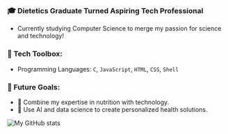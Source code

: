 ### 🎓 Dietetics Graduate Turned Aspiring Tech Professional  
- Currently studying Computer Science to merge my passion for science and technology!


### 🔧 Tech Toolbox:
- Programming Languages: `C`, `JavaScript`, `HTML`, `CSS`, `Shell`


### 🌟 Future Goals:
- 🔬 Combine my expertise in nutrition with technology.  
- 🤖 Use AI and data science to create personalized health solutions.  

![My GitHub stats](https://github-readme-stats.vercel.app/api?username=adzhl&show_icons=true&theme=transparent&hide_rank=true)


